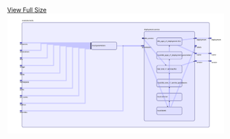 [View Full Size](https://raw.githubusercontent.com/mingfang/terraform-k8s-modules/master/modules/redis/diagram.svg?sanitize=true)<img src="diagram.svg"/>
